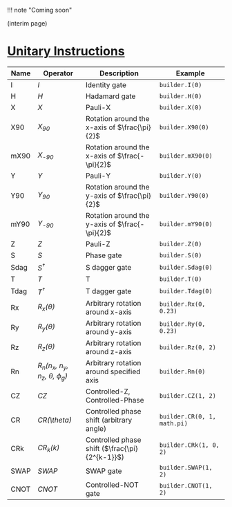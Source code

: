 !!! note "Coming soon"

(interim page)

# [Unitary Instructions](https://qutech-delft.github.io/cQASM-spec/latest/language_specification/statements/instructions/unitary_instructions.html)

| Name       | Operator       | Description                                      | Example                                                                 |
|------------|----------------|--------------------------------------------------|-------------------------------------------------------------------------|
| I          |     _I_        |               Identity gate                      | `builder.I(0)`                                                          |
| H          |     _H_        |               Hadamard gate                      | `builder.H(0)`                                                          |
| X          |     _X_        |                  Pauli-X                         | `builder.X(0)`                                                          |
| X90        | _X<sub>90</sub>_| Rotation around the x-axis of $\frac{\pi}{2}$   | `builder.X90(0)`                                                        |
| mX90       | _X<sub>-90</sub>_| Rotation around the x-axis of $\frac{-\pi}{2}$ | `builder.mX90(0)`                                                       |
| Y          |     _Y_        |                  Pauli-Y                         | `builder.Y(0)`                                                          |
| Y90        | _Y<sub>90</sub>_|  Rotation around the y-axis of $\frac{\pi}{2}$  | `builder.Y90(0)`                                                        |
| mY90       | _Y<sub>-90</sub>_| Rotation around the y-axis of $\frac{-\pi}{2}$ | `builder.mY90(0)`                                                       |
| Z          |     _Z_        |                  Pauli-Z                         | `builder.Z(0)`                                                          |
| S          |     _S_        |                 Phase gate                       | `builder.S(0)`                                                          |
| Sdag       | _S<sup>†</sup>_|                S dagger gate                     | `builder.Sdag(0)`                                                       |
| T          |     _T_        |                     T                            | `builder.T(0)`                                                          |
| Tdag       | _T<sup>†</sup>_|                T dagger gate                     | `builder.Tdag(0)`                                                       |
| Rx         | _R<sub>x</sub>($\theta$)_| Arbitrary rotation around x-axis       | `builder.Rx(0, 0.23)`                                                   |
| Ry         |  _R<sub>y</sub>($\theta$)_| Arbitrary rotation around y-axis      | `builder.Ry(0, 0.23)`                                                   |
| Rz         | _R<sub>z</sub>($\theta$)_    | 	Arbitrary rotation around z-axis | `builder.Rz(0, 2)`                                                      |
| Rn         | _R<sub>n</sub>(n<sub>x</sub>, n<sub>y</sub>, n<sub>z</sub>, $\theta$, $\phi$<sub>g</sub>)_ | Arbitrary rotation around specified axis  | `builder.Rn(0)`   |
| CZ         | _CZ_           |            Controlled-Z, Controlled-Phase        | `builder.CZ(1, 2)`                                                      |
| CR         | _CR(\theta)_   |    Controlled phase shift (arbitrary angle)      | `builder.CR(0, 1, math.pi)`                                             |
| CRk        |  _CR<sub>k</sub>(k)_   | Controlled phase shift ($\frac{\pi}{2^{k-1}}$)             | `builder.CRk(1, 0, 2)`                                |
| SWAP       |    _SWAP_      |                 SWAP gate                        | `builder.SWAP(1, 2)`                                                    |
| CNOT       |    _CNOT_      |              Controlled-NOT gate                 | `builder.CNOT(1, 2)`                                                    |
